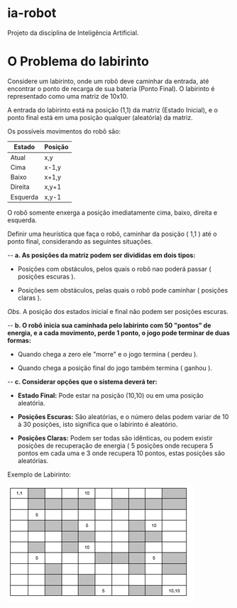 ia-robot
========

Projeto da disciplina de Inteligência Artificial.


O Problema do labirinto
=======================

Considere um labirinto, onde um robô deve caminhar da entrada, até encontrar o ponto de recarga de sua bateria
(Ponto Final). O labirinto é representado como uma matriz de 10x10.

A entrada do labirinto está na posição (1,1) da matriz (Estado Inicial), e o ponto final está em uma posição qualquer 
(aleatória) da matriz. 

Os possíveis movimentos do robô são: 

Estado  | Posição
--------|------
Atual   | x,y 
Cima    | x-1,y
Baixo   | x+1,y
Direita | x,y+1 
Esquerda| x,y-1

O robô somente enxerga a posição imediatamente cima, baixo, direita e esquerda.

Definir uma heurística que faça o robô, caminhar da posição ( 1,1 ) até o ponto final, considerando as seguintes situações.

--
**a. As posições da matriz podem ser divididas em dois tipos:**

- Posições com obstáculos, pelos quais o robô nao poderá passar ( posições escuras ).
 
- Posições sem obstáculos, pelas quais o robô pode caminhar ( posições claras ). 

*Obs.* A posição dos estados inicial e final não podem ser posições escuras.

--
**b. O robô inicia sua caminhada pelo labirinto com 50 "pontos" de energia, e a cada movimento, perde 1 ponto, o jogo pode terminar de duas formas:**

- Quando chega a zero ele "morre" e o jogo termina ( perdeu ).

- Quando chega a posição final do jogo também termina ( ganhou ).

--
**c. Considerar opções que o sistema deverá ter:**

- **Estado Final:** Pode estar na posição (10,10) ou em uma posição aleatória.

- **Posições Escuras:** São aleatórias, e o número delas podem variar de 10 à 30 posições, isto significa que o labirinto é aleatório.

- **Posições Claras:** Podem ser todas são idênticas, ou podem existir posições de recuperação de energia ( 5 posições onde recupera 5 pontos em cada uma e 3 onde recupera 10 pontos, estas posições são aleatórias.

Exemplo de Labirinto:

![image](assets/img/repo/labirinto.png)

